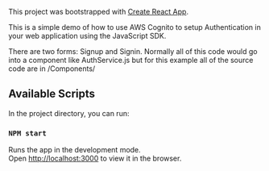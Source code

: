 This project was bootstrapped with [Create React App](https://github.com/facebook/create-react-app).

This is a simple demo of how to use AWS Cognito to setup Authentication in your web application using the JavaScript SDK. 

There are two forms: Signup and Signin. Normally all of this code would go into a component like AuthService.js but for this example all of the source code
are in /Components/

## Available Scripts

In the project directory, you can run:

### `NPM start`

Runs the app in the development mode.<br />
Open [http://localhost:3000](http://localhost:3000) to view it in the browser.


